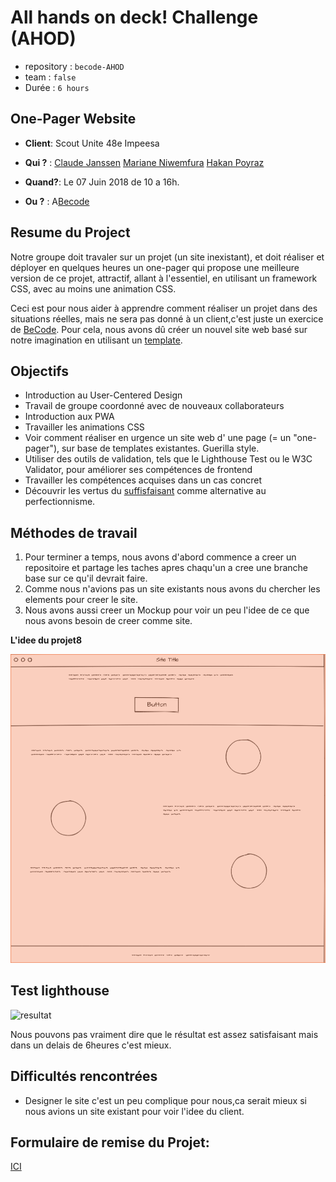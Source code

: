 # All hands on deck! Challenge (AHOD)

- repository : `becode-AHOD`
- team : `false`
- Durée : `6 hours`


## One-Pager Website
- **Client**: Scout Unite 48e Impeesa

- **Qui ?** : [Claude Janssen](https://github.com/ClaudeJanssenPro)
              [Mariane Niwemfura](https://github.com/MarianeNiwe)
              [Hakan Poyraz](https://github.com/Plouck)

- **Quand?**: Le 07 Juin 2018 de 10 a 16h.

- **Ou ?**  : A[Becode](https://github.com/becodeorg/)


## Resume du **Project**

Notre groupe doit travaler sur un projet (un site inexistant), et doit réaliser et déployer en quelques heures un one-pager qui propose une meilleure version de ce projet, attractif, allant à l'essentiel, en utilisant un framework CSS, avec au moins une animation CSS.

Ceci est pour nous aider à apprendre comment réaliser un projet dans des situations réelles, mais ne sera pas donné à un client,c'est juste un exercice de [BeCode](https://github.com/becodeorg/lovelace-2/tree/master/Projects/challenge-six-hours-team).
Pour cela, nous avons dû créer un nouvel site web basé sur notre imagination en utilisant un [template](https://blackrockdigital.github.io/startbootstrap-one-page-wonder/).


## Objectifs

- Introduction au User-Centered Design
- Travail de groupe coordonné avec de nouveaux collaborateurs
- Introduction aux PWA
- Travailler les animations CSS
- Voir comment réaliser en urgence un site web d' une page (= un "one-pager"), sur base de templates existantes. Guerilla style.
- Utiliser des outils de validation, tels que le Lighthouse Test ou le W3C Validator, pour améliorer ses compétences de frontend
- Travailler les compétences acquises dans un cas concret
- Découvrir les vertus du [suffisfaisant](https://fr.wikipedia.org/wiki/Satisficing) comme alternative au perfectionnisme.


## Méthodes de travail

1. Pour terminer a temps, nous avons d'abord commence a creer un repositoire et partage les taches apres chaqu'un a cree une branche base sur ce qu'il devrait faire.
2. Comme nous n'avions pas un site existants nous avons du chercher les elements pour creer le site.
3. Nous avons aussi creer un Mockup pour voir un peu l'idee de ce que nous avons besoin de creer comme site.

**L'idee du projet8**

![plan](plan.png)

## Test lighthouse

![resultat](https://contattafiles.s3.us-west-1.amazonaws.com/tnt14094/TSUa0BIQMDXFTEk/Test_02.png)

Nous pouvons pas vraiment dire que le résultat est assez satisfaisant mais dans un delais de 6heures c'est mieux.

## Difficultés rencontrées

- Designer le site c'est un peu complique pour nous,ca serait mieux si nous avions un site existant pour voir l'idee du client.


## Formulaire de remise du Projet: 
[ICI](https://docs.google.com/forms/d/e/1FAIpQLSekPRPUW6mC1NzT_APdnxFgTuUSxSgb7lNGu-mbbu2pm4PZhA/viewform)
